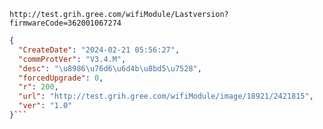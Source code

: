 `http://test.grih.gree.com/wifiModule/Lastversion?firmwareCode=362001067274`

```json
{
  "CreateDate": "2024-02-21 05:56:27",
  "commProtVer": "V3.4.M",
  "desc": "\u8986\u76d6\u6d4b\u8bd5\u7528",
  "forcedUpgrade": 0,
  "r": 200,
  "url": "http://test.grih.gree.com/wifiModule/image/18921/2421815",
  "ver": "1.0"
}```